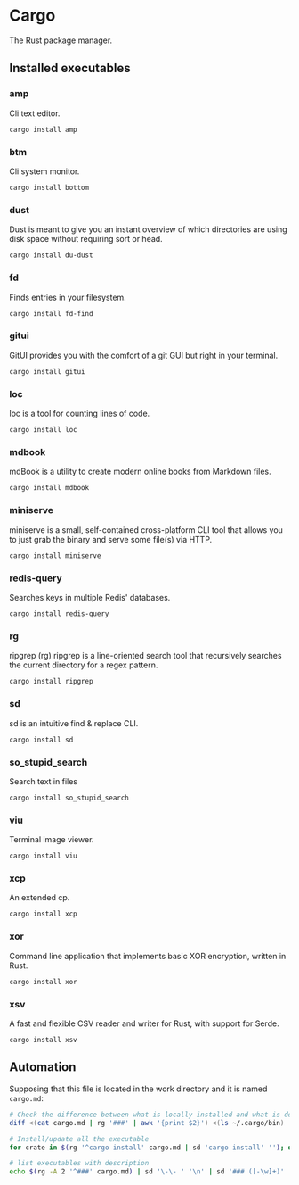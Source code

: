 # Cargo

The Rust package manager.

## Installed executables

### amp

Cli text editor.

```
cargo install amp
```

### btm

Cli system monitor.

```
cargo install bottom
```

### dust

Dust is meant to give you an instant overview of which directories are using disk space without requiring sort or head.

```
cargo install du-dust
```

### fd

Finds entries in your filesystem.

```
cargo install fd-find
```

### gitui

GitUI provides you with the comfort of a git GUI but right in your terminal.

```
cargo install gitui
```

### loc

loc is a tool for counting lines of code.

```
cargo install loc
```

### mdbook

mdBook is a utility to create modern online books from Markdown files.

```
cargo install mdbook
```

### miniserve

miniserve is a small, self-contained cross-platform CLI tool that allows you to just grab the binary and serve some file(s) via HTTP.

```
cargo install miniserve
```

### redis-query

Searches keys in multiple Redis' databases.

```
cargo install redis-query
```

### rg

ripgrep (rg) ripgrep is a line-oriented search tool that recursively searches the current directory for a regex pattern.

```
cargo install ripgrep
```

### sd

sd is an intuitive find & replace CLI.

```
cargo install sd
```

### so_stupid_search

Search text in files

```
cargo install so_stupid_search
```

### viu

Terminal image viewer.

```
cargo install viu
```

### xcp

An extended cp.

```
cargo install xcp
```

### xor

Command line application that implements basic XOR encryption, written in Rust.

```
cargo install xor
```

### xsv

A fast and flexible CSV reader and writer for Rust, with support for Serde.

```
cargo install xsv
```

## Automation

Supposing that this file is located in the work directory and it is named `cargo.md`:

```sh
# Check the difference between what is locally installed and what is described in this file
diff <(cat cargo.md | rg '###' | awk '{print $2}') <(ls ~/.cargo/bin) | rg '<|>' | sd '>' '+' | sd '<' '-'

# Install/update all the executable
for crate in $(rg '^cargo install' cargo.md | sd 'cargo install' ''); do echo -e "\nInstalling/updating create ${crate}..."; cargo install $crate; done

# list executables with description
echo $(rg -A 2 '^###' cargo.md) | sd '\-\- ' '\n' | sd '### ([-\w]+)' '$1:'
```
